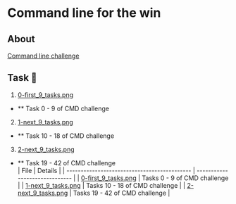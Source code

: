 # Command line for the win

## About
[Command line challenge](https://cmdchallenge.com/)

## Task :page_with_curl:
1.  [0-first_9_tasks.png](0-first_9_tasks.png)
* ** Task 0 - 9 of CMD challenge
2. [1-next_9_tasks.png](1-next_9_tasks.png)
* ** Task 10 - 18 of CMD challenge
3. [2-next_9_tasks.png](2-next_9_tasks.png)
* ** Task 19 - 42 of CMD challenge  
| File 					       | Details                        |
| -------------------------------------------- | ------------------------------ |
| [0-first_9_tasks.png](0-first_9_tasks.png) | Tasks 0 - 9 of CMD challenge   |
| [1-next_9_tasks.png](1-next_9_tasks.png)   | Tasks 10 - 18 of CMD challenge |
| [2-next_9_tasks.png](2-next_9_tasks.png)  | Tasks 19 - 42 of CMD challenge |
